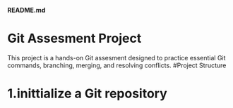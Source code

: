 **README.md**
# Git Assesment Project
This project is a hands-on Git assesment designed to practice essential Git commands, branching, merging, and resolving conflicts.
#Project Structure
# 1.inittialize a Git repository
